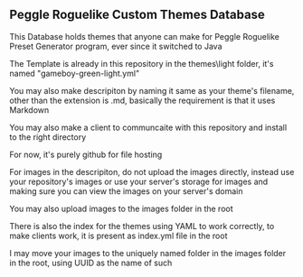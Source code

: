 ## Peggle Roguelike Custom Themes Database

This Database holds themes that anyone can make for Peggle Roguelike Preset Generator program, ever since it switched to Java

The Template is already in this repository in the themes\light folder, it's named "gameboy-green-light.yml"

You may also make descripiton by naming it same as your theme's filename, other than the extension is .md, basically the requirement is that it uses Markdown

You may also make a client to communcaite with this repository and install to the right directory

For now, it's purely github for file hosting

For images in the descripiton, do not upload the images directly, instead use your repository's images or use your server's storage for images and making sure you can view the images on your server's domain

You may also upload images to the images folder in the root

There is also the index for the themes using YAML to work correctly, to make clients work, it is present as index.yml file in the root

I may move your images to the uniquely named folder in the images folder in the root, using UUID as the name of such
